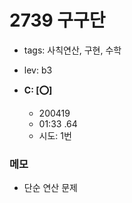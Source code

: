 # 2739 구구단
 - tags: 사칙연산, 구현, 수학
 - lev: b3

- **C: [:o:]**
  - 200419
  - 01:33 .64
  - 시도: 1번

### 메모
 - 단순 연산 문제

